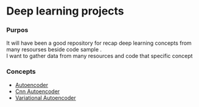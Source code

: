 # Deep learning projects

### Purpos
It will have been a good repository for recap deep learning concepts from many resourses beside code sample . <br />
I want to gather data from many resources and code that specific concept


### Concepts

- [Autoencoder](https://github.com/tmohammad78/deep-learning-projects/tree/main/deep_auto_encoder)
- [Cnn Autoencoder](https://github.com/tmohammad78/deep-learning-projects/tree/main/deep_auto_encoder_cnn)
- [Variational Autoencoder](https://github.com/tmohammad78/deep-learning-projects/tree/main/variational-autoencoder)